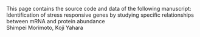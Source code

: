 This page contains the source code and data of the following manuscript:  
Identification of stress responsive genes by studying specific relationships  
between mRNA and protein abundance  
Shimpei Morimoto, Koji Yahara

